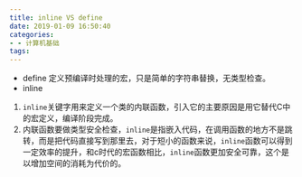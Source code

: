 ```yaml
---
title: inline VS define
date: 2019-01-09 16:50:40
categories:
- - 计算机基础
tags:
---
```


- define
定义预编译时处理的宏，只是简单的字符串替换，无类型检查。
- inline
1. `inline`关键字用来定义一个类的内联函数，引入它的主要原因是用它替代C中的宏定义，编译阶段完成。  
2. 内联函数要做类型安全检查，`inline`是指嵌入代码，在调用函数的地方不是跳转，而是把代码直接写到那里去，对于短小的函数来说，`inline`函数可以得到一定效率的提升，和c时代的宏函数相比，`inline`函数更加安全可靠，这个是以增加空间的消耗为代价的。

